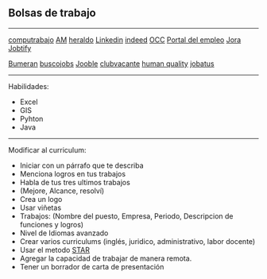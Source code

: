 ## Bolsas de trabajo

---

[computrabajo](https://www.computrabajo.com/)
[AM](https://www.clasificadosam.com/)
[heraldo](https://clasificados.elheraldo.com/)
[Linkedin](https://www.linkedin.com/jobs)
[indeed](https://mx.indeed.com/)
[OCC](https://www.occ.com.mx/)
[Portal del empleo](https://empleo.gob.mx/PortalDigital)
[Jora](https://mx.jora.com/)
[Jobtify](https://jobtify.com.mx/)

[Bumeran](https://www.bumeran.com.mx/)
[buscojobs](https://www.buscojobs.mx/)
[Jooble](https://mx.jooble.org/)
[clubvacante](https://clubvacante.com/)
[human quality](https://www.humanquality.com.mx/bolsa-de-trabajo/)
[jobatus](https://www.jobatus.mx/)

---

Habilidades:
+ Excel
+ GIS
+ Pyhton
+ Java

---

Modificar al curriculum:

+ Iniciar con un párrafo que te describa
+ Menciona logros en tus trabajos
+ Habla de tus tres ultimos trabajos
+ (Mejore, Alcance, resolví)
+ Crea un logo
+ Usar viñetas
+ Trabajos: (Nombre del puesto, Empresa, Periodo, Descripcion de funciones y logros)
+ Nivel de Idiomas avanzado
+ Crear varios curriculums (inglés, juridico, administrativo, labor docente)
+ Usar el metodo [STAR](https://talently.tech/blog/metodo-star-pasar-entrevistas-programacion/)
+ Agregar la capacidad de trabajar de manera remota.
+ Tener un borrador de carta de presentación

